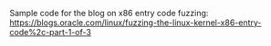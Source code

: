 Sample code for the blog on x86 entry code fuzzing:
https://blogs.oracle.com/linux/fuzzing-the-linux-kernel-x86-entry-code%2c-part-1-of-3
